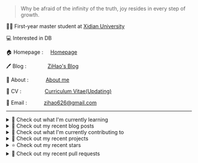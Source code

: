 > Why be afraid of the infinity of the truth, joy resides in every step of growth.

🧑‍🎓 First-year master student at [Xidian University](https://www.xidian.edu.cn/)

💻 Interested in DB

🏠 Homepage : &nbsp;&nbsp;&nbsp;&nbsp;[Homepage](https://zihao256.github.io/ZiHao256.com/)

🖊️ Blog : &nbsp;&nbsp;&nbsp;&emsp;&emsp;&emsp;[ZiHao's Blog](https://zihao256.github.io/)

👤 About : &nbsp;&nbsp;&ensp;&emsp;&emsp;[About me](https://zihao256.github.io/about/)

📄 CV : &nbsp;&emsp;&emsp;&emsp;&emsp;[Curriculum Vitae(Updating)](https://zihao256.github.io/ZiHao256.com/Awesome_CV.pdf)

📮 Email : &emsp;&emsp;&emsp;[zihao626@gmail.com](mailto:zihao626@gmail.com)

---
<details>
<summary>
📓 Check out what I'm currently learning
</summary>

- [ ] CMU15-445(2023FALL)

  - [X] [Project#0: C++ Primer](https://zihao256.github.io/p/6fa5e9a2.html)
  - [X] Homework#1: SQL
  - [X] [Project#1: Buffer Pool Manager](https://zihao256.github.io/p/1c228cd6.html)
  - [X] Homework#2: Storage & Indexes
  - [X] [Project#2: Extendible Hash Index](https://zihao256.github.io/p/517dd8ea.html)

</details>

<details>
<summary>
📜 Check out my recent blog posts
</summary>

- [Project#2: Extendible Hash Index](https://zihao256.github.io/p/517dd8ea.html) (1 week ago)
- [Extendible Hash Table](https://zihao256.github.io/p/76b71367.html) (1 week ago)
- [Project#1: Buffer Pool](https://zihao256.github.io/p/1c228cd6.html) (1 month ago)
- [Project#0: C&#43;&#43; Primer](https://zihao256.github.io/p/6fa5e9a2.html) (1 month ago)
- [Paper Reading: TECCD: A Tree Embedding Approach for Code Clone Detection](https://zihao256.github.io/p/42c77a0c.html) (5 months ago)
</details>

<details>
<summary>
👷 Check out what I'm currently contributing to
</summary>

- [ZiHao256/Gallery](https://github.com/ZiHao256/Gallery) - 图床，存储博客上的图片 (2 days ago)
- [ZiHao256/ZiHao256.github.io](https://github.com/ZiHao256/ZiHao256.github.io) -  (1 week ago)
- [ZiHao256/ZiHao256.com](https://github.com/ZiHao256/ZiHao256.com) - Alex Ma&#39;s Profile (1 month ago)
- [ZiHao256/Project_TravelBooking](https://github.com/ZiHao256/Project_TravelBooking) -  (5 months ago)
- [ZiHao256/BookManagementSystem](https://github.com/ZiHao256/BookManagementSystem) - XDU 3rd_term 程序设计实训 (5 months ago)
</details>

<details>
<summary>
🌱 Check out my recent projects
</summary>

- [ZiHao256/BookManagementSystem](https://github.com/ZiHao256/BookManagementSystem) - XDU 3rd_term 程序设计实训
- [ZiHao256/Gallery](https://github.com/ZiHao256/Gallery) - 图床，存储博客上的图片
- [ZiHao256/Code](https://github.com/ZiHao256/Code) - Rust exercises
- [ZiHao256/LabofCompiling](https://github.com/ZiHao256/LabofCompiling) - XDU lab
- [ZiHao256/vue_travelbooking](https://github.com/ZiHao256/vue_travelbooking) - 
</details>

<details>
<summary>
⭐ Check out my recent stars
</summary>

- [note286/xduts](https://github.com/note286/xduts) - Xidian University TeX Suite 西安电子科技大学LaTeX套装 (5 days ago)
- [rust-lang/rustlings](https://github.com/rust-lang/rustlings) - :crab: Small exercises to get you used to reading and writing Rust code! (1 week ago)
- [duckdb/duckdb](https://github.com/duckdb/duckdb) - DuckDB is an in-process SQL OLAP Database Management System (1 week ago)
- [TsinghuaDatabaseGroup/AIDB](https://github.com/TsinghuaDatabaseGroup/AIDB) - ai4db and db4ai work (1 week ago)
- [conanhujinming/tips_for_interview](https://github.com/conanhujinming/tips_for_interview) - 我的一些面试心得；自学CS历程分享；找工作求职经验分享 (1 week ago)
</details>

<details>
<summary>
🔨 Check out my recent pull requests
</summary>

- [Fix the typo in the class TASK declaration in task.h: TASKS -&gt; TASK](https://github.com/yongwen/columbia/pull/3) on [yongwen/columbia](https://github.com/yongwen/columbia) (7 months ago)
- [Login](https://github.com/ZiHao256/vue_travelbooking/pull/1) on [ZiHao256/vue_travelbooking](https://github.com/ZiHao256/vue_travelbooking) (2 years ago)
</details>
